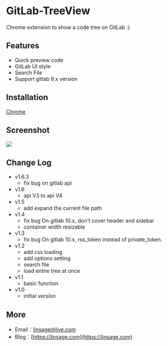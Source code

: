 # GitLab-TreeView

Chrome extension to show a code tree on GitLab :)

## Features

- Quick preview code
- GitLab UI style
- Search File
- Support gitlab 9.x version

## Installation

[Chrome](https://chrome.google.com/webstore/detail/gitlab-treeview/kfjchffabpogdehadpflljaikjicdpng)

## Screenshot

![](https://ws2.sinaimg.cn/large/006tNc79gy1fi3ighoji0g30zk0m8du9.gif)

## Change Log

- v1.6.3
  - fix bug on gitlab api
- v1.6
  - api V3 to api V4
- v1.5
  - add expand the current file path
- v1.4
  - fix bug On gitlab 10.x, don't cover header and sidebar
  - container width resizable
- v1.3
  - fix bug On gitlab 10.x, rss_token instead of private_token.
- v1.2
  - add css loading
  - add options setting
  - search file
  - load entire tree at once
- v1.1
  - basic function
- v1.0
  - initial version

## More

- Email：[linsage@live.com](mailto:linsage@live.com)
- Blog：[https://linsage.com](https://linsage.com)

